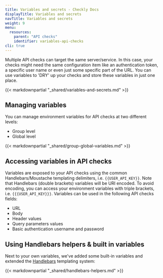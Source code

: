 ```yaml
---
title: Variables and secrets - Checkly Docs
displayTitle: Variables and secrets
navTitle: Variables and secrets
weight: 9
menu:
  resources:
    parent: "API checks"
    identifier: variables-api-checks
cli: true
---
```


Multiple API checks can target the same server/service. In this case, your checks might need the same configuration item
like an authentication token, a specific user name or even just some specific part of the URL. You can use variables to
'DRY' up your checks and store these variables in just one place.

{{< markdownpartial "_shared/variables-and-secrets.md" >}}

## Managing variables

You can manage environment variables for API checks at two different levels:

* Group level
* Global level
 
{{< markdownpartial "_shared/group-global-variables.md" >}}

## Accessing variables in API checks

Variables are exposed to your API checks using the common Handlebars/Moustache templating delimiters, i.e. `{{USER_API_KEY}}`. Note that Handlebars (double brackets) variables will be URI encoded. To avoid encoding, you can access your environment variables with triple brackets, i.e. `{{{USER_API_KEY}}}`.
Variables can be used in the following API checks fields:

- URL
- Body
- Header values
- Query parameters values
- Basic authentication username and password

## Using Handlebars helpers & built in variables

Next to your own variables, we've added some built-in variables and extended the [Handlebars](https://handlebarsjs.com/) templating system:

{{< markdownpartial "_shared/handlebars-helpers.md" >}}

